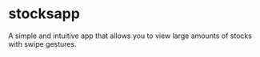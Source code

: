 # stocksapp
A simple and intuitive app that allows you to view large amounts of stocks with swipe gestures.
